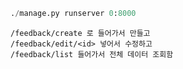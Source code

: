 ```python
./manage.py runserver 0:8000
```

```
/feedback/create 로 들어가서 만들고
/feedback/edit/<id> 넣어서 수정하고
/feedback/list 들어가서 전체 데이터 조회함
```